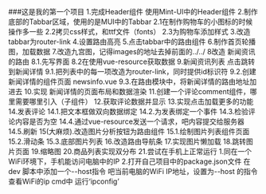 ###这是我的第一个项目
1.完成Header组件 使用Mint-UI中的Header组件
2.制作底部的Tabbar区域，使用的是MUI中的Tabbar
    2.1在制作购物车的小图标的时候操作多一些
    2.2拷贝css样式，和ttf文件（fonts）
    2.3为购物车添加样式
3.改造tabbar为router-link
4.设置路由高亮
5.点击tabbar中的路由组件
6.制作首页轮播图，加载数据
7.改造九宫图，记得images的地址去掉前面的../../
8改造 新闻资讯的路由 
    8.1.先写界面
    8.2在使用vue-resource获取数据
9.新闻资讯列表 点击跳转到新闻详情
    9.1.把列表中的每一项改造为router-link，同时提供id标识符
    9.2.创建新闻详情的组件页面 newsinfo.vue
    9.3.在路由模块中，将新闻详情的路由地址加进去
10.实现 新闻详情的页面布局和数据渲染
11.创建一个评论comment组件，哪里需要哪里引入（子组件）
12.获取评论数据并显示
13.实现点击加载更多的功能
14.发表评论
    14.1.把文本框做双向数据绑定
    14.2.为发表绑定一个事件
    14.3.检验评论内容是否为空
    14.4.通过vue-resource发送一个请求，吧内容提交给服务器
    14.5.刷新
15(大麻烦).改造图片分析按钮为路由组件
    15.1.绘制图片列表组件页面
    15.2.滑动条
    15.3.底部图片列表
16.改造路由导航条
17.实现图片懒加载
18.跳转图片页面
19.缩略图
20.商品列表实现双分布
21.尝试在手机上正常运行
    1.同在一个WiFi环境下，手机能访问电脑中的IP
    2.打开自己项目中的package.json文件 在dev 脚本中添加一个--host指令
    吧当前电脑的WiFi IP地址，设置为--host 的指令
    查看WiFi的ip  cmd中 运行‘ipconfig’